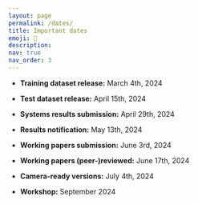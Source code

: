 ```yaml
---
layout: page
permalink: /dates/
title: Important dates
emoji: 📅
description:
nav: true
nav_order: 3
---
```


- **Training dataset release:** March 4th, 2024

- **Test dataset release:** April 15th, 2024

- **Systems results submission:** April 29th, 2024

- **Results notification:** May 13th, 2024

- **Working papers submission:** June 3rd, 2024

- **Working papers (peer-)reviewed:** June 17th, 2024

- **Camera-ready versions:** July 4th, 2024

- **Workshop:** September 2024
